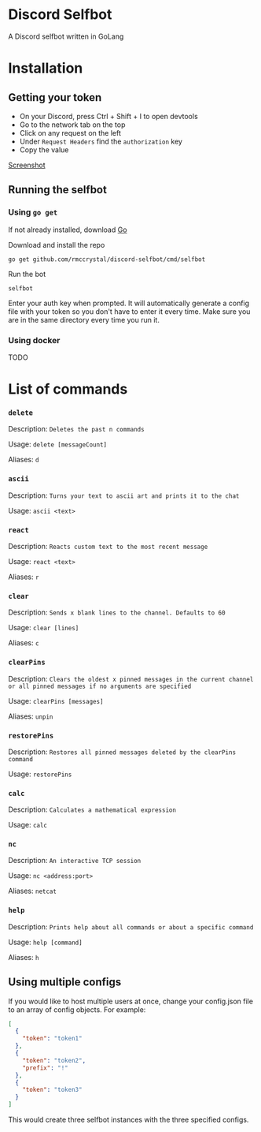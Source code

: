 # Discord Selfbot
A Discord selfbot written in GoLang

# Installation
## Getting your token
* On your Discord, press Ctrl + Shift + I to open devtools
* Go to the network tab on the top
* Click on any request on the left
* Under `Request Headers` find the `authorization` key
* Copy the value

[Screenshot](https://prnt.sc/u4pfns)
## Running the selfbot
### Using `go get`
If not already installed, download [Go](https://golang.org/dl/)

Download and install the repo
```
go get github.com/rmccrystal/discord-selfbot/cmd/selfbot
```
Run the bot
```
selfbot
```
Enter your auth key when prompted. It will automatically generate a config
file with your token so you don't have to enter it every time. Make sure
you are in the same directory every time you run it.

### Using docker
TODO

# List of commands
### `delete`

Description: `Deletes the past n commands`

Usage: `delete [messageCount]`

Aliases: `d`

### `ascii`

Description: `Turns your text to ascii art and prints it to the chat`

Usage: `ascii <text>`

### `react`

Description: `Reacts custom text to the most recent message`

Usage: `react <text>`

Aliases: `r`

### `clear`

Description: `Sends x blank lines to the channel. Defaults to 60`

Usage: `clear [lines]`

Aliases: `c`

### `clearPins`

Description: `Clears the oldest x pinned messages in the current channel or all pinned messages if no arguments are specified`

Usage: `clearPins [messages]`

Aliases: `unpin`

### `restorePins`

Description: `Restores all pinned messages deleted by the clearPins command`

Usage: `restorePins`

### `calc`

Description: `Calculates a mathematical expression`

Usage: `calc`

### `nc`

Description: `An interactive TCP session`

Usage: `nc <address:port>`

Aliases: `netcat`

### `help`

Description: `Prints help about all commands or about a specific command`

Usage: `help [command]`

Aliases: `h`


## Using multiple configs
If you would like to host multiple users at once, change your config.json
file to an array of config objects. For example:

```json
[
  {
    "token": "token1"
  },
  {
    "token": "token2",
    "prefix": "!"
  },
  {
    "token": "token3"
  }
]
```

This would create three selfbot instances with the three specified configs.